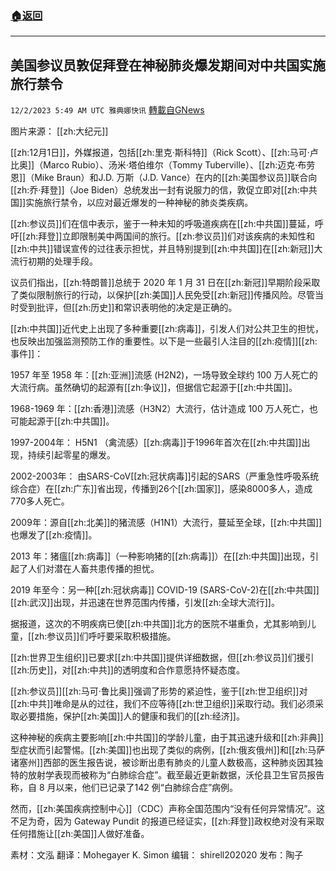 ###  [:house:返回](README.md)
---


## 美国参议员敦促拜登在神秘肺炎爆发期间对中共国实施旅行禁令
`12/2/2023 5:49 AM UTC 雅典娜快讯` [轉載自GNews](https://gnews.org/articles/2062048)

图片来源： [[zh:大纪元]]

[[zh:12月1日]]，外媒报道，包括[[zh:里克·斯科特]]（Rick Scott）、[[zh:马可·卢比奥]]（Marco Rubio）、汤米·塔伯维尔（Tommy Tuberville）、[[zh:迈克·布劳恩]]（Mike Braun）和J.D. 万斯（J.D. Vance）在内的[[zh:美国参议员]]联合向[[zh:乔·拜登]]（Joe Biden）总统发出一封有说服力的信，敦促立即对[[zh:中共国]]实施旅行禁令，以应对最近爆发的一种神秘的肺炎类疾病。

[[zh:参议员]]们在信中表示，鉴于一种未知的呼吸道疾病在[[zh:中共国]]蔓延，呼吁[[zh:拜登]]立即限制美中两国间的旅行。[[zh:参议员]]们对该疾病的未知性和[[zh:中共]]错误宣传的过往表示担忧，并且特别提到[[zh:中共国]]在[[zh:新冠]]大流行初期的处理手段。

议员们指出，[[zh:特朗普]]总统于 2020 年 1 月 31 日在[[zh:新冠]]早期阶段采取了类似限制旅行的行动，以保护[[zh:美国]]人民免受[[zh:新冠]]传播风险。尽管当时受到批评，但[[zh:历史]]和常识表明他的决定是正确的。

[[zh:中共国]]近代史上出现了多种重要[[zh:病毒]]，引发人们对公共卫生的担忧，也反映出加强监测预防工作的重要性。以下是一些最引人注目的[[zh:疫情]][[zh:事件]]：

1957 年至 1958 年：[[zh:亚洲]]流感 (H2N2)，一场导致全球约 100 万人死亡的大流行病。虽然确切的起源有[[zh:争议]]，但据信它起源于[[zh:中共国]]。

1968-1969 年：[[zh:香港]]流感（H3N2）大流行，估计造成 100 万人死亡，也可能起源于[[zh:中共国]]。

1997-2004年： H5N1 （禽流感）[[zh:病毒]]于1996年首次在[[zh:中共国]]出现，持续引起零星的爆发。

2002-2003年： 由SARS-CoV[[zh:冠状病毒]]引起的SARS（严重急性呼吸系统综合症）在[[zh:广东]]省出现，传播到26个[[zh:国家]]，感染8000多人，造成770多人死亡。

2009年：源自[[zh:北美]]的猪流感（H1N1）大流行，蔓延至全球，[[zh:中共国]]也爆发了[[zh:疫情]]。

2013 年：猪瘟[[zh:病毒]]（一种影响猪的[[zh:病毒]]）在[[zh:中共国]]出现，引起了人们对潜在人畜共患传播的担忧。

2019 年至今：另一种[[zh:冠状病毒]] COVID-19 (SARS-CoV-2)在[[zh:中共国]][[zh:武汉]]出现，并迅速在世界范围内传播，引发[[zh:全球大流行]]。

据报道，这次的不明疾病已使[[zh:中共国]]北方的医院不堪重负，尤其影响到儿童，[[zh:参议员]]们呼吁要采取积极措施。

[[zh:世界卫生组织]]已要求[[zh:中共国]]提供详细数据，但[[zh:参议员]]们援引[[zh:历史]]，对[[zh:中共]]的透明度和合作意愿持怀疑态度。

[[zh:参议员]][[zh:马可·鲁比奥]]强调了形势的紧迫性，鉴于[[zh:世卫组织]]对[[zh:中共]]唯命是从的过往，我们不应等待[[zh:世卫组织]]采取行动。我们必须采取必要措施，保护[[zh:美国]]人的健康和我们的[[zh:经济]]。

这种神秘的疾病主要影响[[zh:中共国]]的学龄儿童，由于其迅速升级和[[zh:非典]]型症状而引起警惕。[[zh:美国]]也出现了类似的病例，[[zh:俄亥俄州]]和[[zh:马萨诸塞州]]西部的医生报告说，被诊断出患有肺炎的儿童人数极高，这种肺炎因其独特的放射学表现而被称为“白肺综合症”。截至最近更新数据，沃伦县卫生官员报告称，自 8 月以来，他们已记录了142 例“白肺综合症”病例。

然而，[[zh:美国疾病控制中心]]（CDC）声称全国范围内“没有任何异常情况”。这不足为奇，因为 Gateway Pundit 的报道已经证实，[[zh:拜登]]政权绝对没有采取任何措施让[[zh:美国]]人做好准备。

      
素材：文泓  翻译：Mohegayer K. Simon  编辑： shirell202020  发布：陶子

